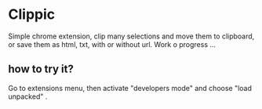 # Clippic
Simple chrome extension, clip many selections and move them to clipboard, or save them as html, txt, with or without url.
Work o progress ...
## how to try it?
Go to extensions menu, then activate "developers mode" and choose "load unpacked" .

